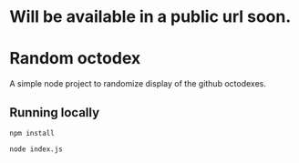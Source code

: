 # Will be available in a public url soon. #

# Random octodex

A simple node project to randomize display of the github octodexes.

## Running locally

`npm install`

`node index.js`

